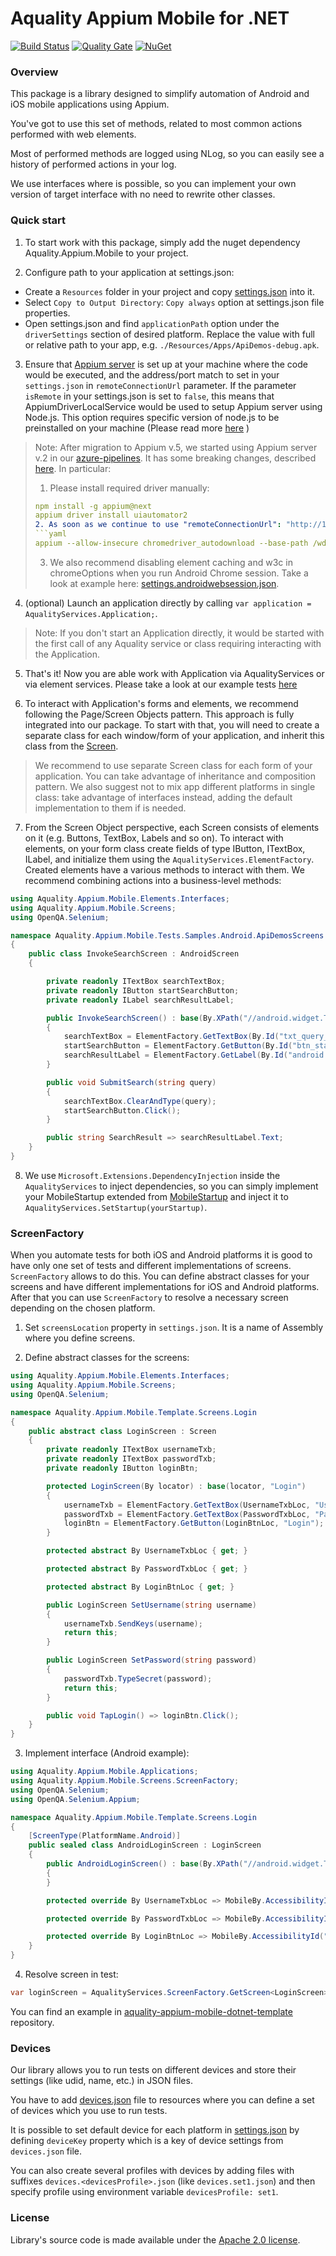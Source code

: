 # Aquality Appium Mobile for .NET

[![Build Status](https://dev.azure.com/aquality-automation/aquality-automation/_apis/build/status/aquality-automation.aquality-appium-mobile-dotnet?branchName=master)](https://dev.azure.com/aquality-automation/aquality-automation/_build/latest?definitionId=7&branchName=master)
[![Quality Gate](https://sonarcloud.io/api/project_badges/measure?project=aquality-automation_aquality-appium-mobile-dotnet&metric=alert_status)](https://sonarcloud.io/dashboard?id=aquality-automation_aquality-appium-mobile-dotnet)
[![NuGet](https://img.shields.io/nuget/v/Aquality.Appium.Mobile)](https://www.nuget.org/packages/Aquality.Appium.Mobile)

### Overview

This package is a library designed to simplify automation of Android and iOS mobile applications using Appium.

You've got to use this set of methods, related to most common actions performed with web elements.

Most of performed methods are logged using NLog, so you can easily see a history of performed actions in your log.

We use interfaces where is possible, so you can implement your own version of target interface with no need to rewrite other classes. 

### Quick start

1. To start work with this package, simply add the nuget dependency Aquality.Appium.Mobile to your project.

2. Configure path to your application at settings.json:
 - Create a `Resources` folder in your project and copy [settings.json](Aquality.Appium.Mobile/src/Aquality.Appium.Mobile/Resources/settings.json) into it. 
 - Select `Copy to Output Directory`: `Copy always` option at settings.json file properties.
 - Open settings.json and find `applicationPath` option under the `driverSettings` section of desired platform. Replace the value with full or relative path to your app, e.g. `./Resources/Apps/ApiDemos-debug.apk`.

3. Ensure that [Appium server](https://appium.io) is set up at your machine where the code would be executed, and the address/port match to set in your `settings.json` in `remoteConnectionUrl` parameter.
If the parameter `isRemote` in your settings.json is set to `false`, this means that AppiumDriverLocalService would be used to setup Appium server using Node.js. This option requires specific version of node.js to be preinstalled on your machine (Please read more [here](http://appium.io/docs/en/contributing-to-appium/appium-from-source/#nodejs) )

> Note:
After migration to Appium v.5, we started using Appium server v.2 in our [azure-pipelines](azure-pipelines.yml). 
> It has some breaking changes, described [here](https://appium.github.io/appium/docs/en/2.0/guides/migrating-1-to-2/).
> In particular:
> 1. Please install required driver manually:
> ```yaml
> npm install -g appium@next
> appium driver install uiautomator2
> 2. As soon as we continue to use "remoteConnectionUrl": "http://127.0.0.1:4723/wd/hub" in our [settings.json](Aquality.Appium.Mobile/src/Aquality.Appium.Mobile/Resources/settings.json), we need to specify the `--base-path` when starting Appium server:
> ```yaml
> appium --allow-insecure chromedriver_autodownload --base-path /wd/hub &
> ```
> 3. We also recommend disabling element caching and w3c in chromeOptions when you run Android Chrome session. Take a look at example here: [settings.androidwebsession.json](Aquality.Appium.Mobile/src/Aquality.Appium.Mobile/Resources/settings.androidwebsession.json).

4. (optional) Launch an application directly by calling `var application = AqualityServices.Application;`. 
> Note: 
If you don't start an Application directly, it would be started with the first call of any Aquality service or class requiring interacting with the Application.

5. That's it! Now you are able work with Application via AqualityServices or via element services.
Please take a look at our example tests [here](Aquality.Appium.Mobile/tests/Aquality.Appium.Mobile.Tests/Samples/)

6. To interact with Application's forms and elements, we recommend following the Page/Screen Objects pattern. This approach is fully integrated into our package.
To start with that, you will need to create a separate class for each window/form of your application, and inherit this class from the [Screen](Aquality.Appium.Mobile/src/Aquality.Appium.Mobile/Screens/Screen.cs). 

> We recommend to use separate Screen class for each form of your application. You can take advantage of inheritance and composition pattern. We also suggest not to mix app different platforms in single class: take advantage of interfaces instead, adding the default implementation to them if is needed.

7. From the Screen Object perspective, each Screen consists of elements on it (e.g. Buttons, TextBox, Labels and so on). 
To interact with elements, on your form class create fields of type IButton, ITextBox, ILabel, and initialize them using the `AqualityServices.ElementFactory`. Created elements have a various methods to interact with them. We recommend combining actions into a business-level methods:

```csharp
using Aquality.Appium.Mobile.Elements.Interfaces;
using Aquality.Appium.Mobile.Screens;
using OpenQA.Selenium;

namespace Aquality.Appium.Mobile.Tests.Samples.Android.ApiDemosScreens
{
    public class InvokeSearchScreen : AndroidScreen
    {

        private readonly ITextBox searchTextBox;
        private readonly IButton startSearchButton;
        private readonly ILabel searchResultLabel;

        public InvokeSearchScreen() : base(By.XPath("//android.widget.TextView[@text='App/Search/Invoke Search']"), "Invoke Search")
        {
            searchTextBox = ElementFactory.GetTextBox(By.Id("txt_query_prefill"), "Search");
            startSearchButton = ElementFactory.GetButton(By.Id("btn_start_search"), "Start search");
            searchResultLabel = ElementFactory.GetLabel(By.Id("android:id/search_src_text"), "Search results");
        }

        public void SubmitSearch(string query)
        {
            searchTextBox.ClearAndType(query);
            startSearchButton.Click();
        }

        public string SearchResult => searchResultLabel.Text;
    }
}
```

8. We use `Microsoft.Extensions.DependencyInjection` inside the `AqualityServices` to inject dependencies, so you can simply implement your MobileStartup extended from [MobileStartup](Aquality.Appium.Mobile/src/Aquality.Appium.Mobile/Applications/MobileStartup.cs) and inject it to `AqualityServices.SetStartup(yourStartup)`.

### ScreenFactory

When you automate tests for both iOS and Android platforms it is good to have only one set of tests and different implementations of screens. `ScreenFactory` allows to do this. You can define abstract classes for your screens and have different implementations for iOS and Android platforms. After that you can use `ScreenFactory` to resolve a necessary screen depending on the chosen platform.

1. Set `screensLocation` property in `settings.json`. It is a name of Assembly where you define screens.

2. Define abstract classes for the screens:

```csharp
using Aquality.Appium.Mobile.Elements.Interfaces;
using Aquality.Appium.Mobile.Screens;
using OpenQA.Selenium;

namespace Aquality.Appium.Mobile.Template.Screens.Login
{
    public abstract class LoginScreen : Screen
    {
        private readonly ITextBox usernameTxb;
        private readonly ITextBox passwordTxb;
        private readonly IButton loginBtn;

        protected LoginScreen(By locator) : base(locator, "Login")
        {
            usernameTxb = ElementFactory.GetTextBox(UsernameTxbLoc, "Username");
            passwordTxb = ElementFactory.GetTextBox(PasswordTxbLoc, "Password");
            loginBtn = ElementFactory.GetButton(LoginBtnLoc, "Login");
        }

        protected abstract By UsernameTxbLoc { get; }

        protected abstract By PasswordTxbLoc { get; }

        protected abstract By LoginBtnLoc { get; }

        public LoginScreen SetUsername(string username)
        {
            usernameTxb.SendKeys(username);
            return this;
        }

        public LoginScreen SetPassword(string password)
        {
            passwordTxb.TypeSecret(password);
            return this;
        }

        public void TapLogin() => loginBtn.Click();
    }
}
```

3. Implement interface (Android example):

```csharp
using Aquality.Appium.Mobile.Applications;
using Aquality.Appium.Mobile.Screens.ScreenFactory;
using OpenQA.Selenium;
using OpenQA.Selenium.Appium;

namespace Aquality.Appium.Mobile.Template.Screens.Login
{
    [ScreenType(PlatformName.Android)]
    public sealed class AndroidLoginScreen : LoginScreen
    {
        public AndroidLoginScreen() : base(By.XPath("//android.widget.TextView[@text='Login']"))
        {
        }

        protected override By UsernameTxbLoc => MobileBy.AccessibilityId("username");

        protected override By PasswordTxbLoc => MobileBy.AccessibilityId("password");

        protected override By LoginBtnLoc => MobileBy.AccessibilityId("loginBtn");
    }
}
```

4. Resolve screen in test:

```csharp
var loginScreen = AqualityServices.ScreenFactory.GetScreen<LoginScreen>();
```

You can find an example in [aquality-appium-mobile-dotnet-template](https://github.com/aquality-automation/aquality-appium-mobile-dotnet-template) repository.

### Devices

Our library allows you to run tests on different devices and store their settings (like udid, name, etc.) in JSON files.

You have to add [devices.json](Aquality.Appium.Mobile/src/Aquality.Appium.Mobile/Resources/devices.json) file to resources where you can define a set of devices which you use to run tests.

It is possible to set default device for each platform in [settings.json](Aquality.Appium.Mobile/src/Aquality.Appium.Mobile/Resources/settings.json) by defining `deviceKey` property which is a key of device settings from `devices.json` file.

You can also create several profiles with devices by adding files with suffixes `devices.<devicesProfile>.json` (like `devices.set1.json`) and then specify profile using environment variable `devicesProfile: set1`.

### License
Library's source code is made available under the [Apache 2.0 license](LICENSE).

